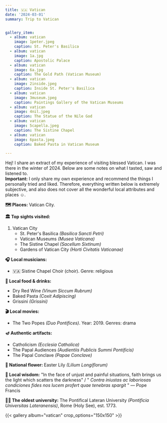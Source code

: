 ```yaml
---
title: 🇻🇦 Vatican
date: '2024-03-01'
summary: Trip to Vatican


gallery_item:
  - album: vatican
    image: 1peter.jpeg
    caption: St. Peter's Basilica
  - album: vatican
    image: 1a.jpg
    caption: Apostolic Palace
  - album: vatican
    image: 6a.jpg
    caption: The Gold Path (Vatican Museum)
  - album: vatican
    image: 2inside.jpeg
    caption: Inside St. Peter's Basilica
  - album: vatican
    image: 3museum.jpeg
    caption: Paintings Gallery of the Vatican Museums
  - album: vatican
    image: 4nil.jpeg
    caption: The Statue of the Nile God
  - album: vatican
    image: 5capella.jpeg
    caption: The Sistine Chapel
  - album: vatican
    image: 6pasta.jpeg
    caption: Baked Pasta in Vatican Museum

---
```

Hej! I share an extract of my experience of visiting blessed Vatican. I was there in the winter of 2024. Below are some notes on what I tasted, saw and listened to.<br>
<b>Important:</b> I only share my own experience and recommend the things I personally tried and liked. Therefore, everything written below is extremely subjective, and also does not cover all the wonderful local attributes and places ☺️.

<b>🗺 Places:</b> Vatican City.<br>

<b>🏛 Top sights visited: </b>
1. Vatican City
    - St. Peter's Basilica <i>(Basilica Sancti Petri)</i>
    - Vatican Museums <i>(Musea Vaticana)</i>
    - The Sistine Chapel <i>(Sacellum Sixtinum)</i>
    - Gardens of Vatican City <i>(Horti Civitatis Vaticanae)</i>

<b>🎧 Local musicians: </b>
- 🇻🇦 Sistine Chapel Choir (choir). Genre: religious


<b>🥘 Local food & drinks: </b>
- Dry Red Wine <i>(Vinum Siccum Rubrum)</i>
- Baked Pasta <i>(Coxit Adipiscing)</i>
- Grissini <i>(Grissini)</i>


<b>🎬 Local movies:</b>
- The Two Popes <i>(Duo Pontifices)</i>. Year: 2019. Genres: drama


<b>🪔 Authentic artifacts:</b>
- Catholicism <i>(Ecclesia Catholica)</i>
- The Papal Audiences <i>(Audientiis Publicis Summi Pontificis)</i>
- The Papal Conclave <i>(Papae Conclave)</i>


<b>💐 National flower: </b> Easter Lily <i>(Lilium Longiflorum)</i>


<b>🦉 Local wisdom:</b> "In the face of unjust and painful situations, faith brings us the light which scatters the darkness"  / "<i> Contra iniustas ac laboriosas condiciones fides nos lucem profert quae tenebras spargit </i>" — Pope Francis 

<b>👨‍🎓 The oldest university:</b> The Pontifical Lateran University <i>(Pontificia Universitas Lateranensis)</i>, Rome (Holy See), est. 1773. 

{{< gallery album="vatican" crop_options="150x150" >}}
   

